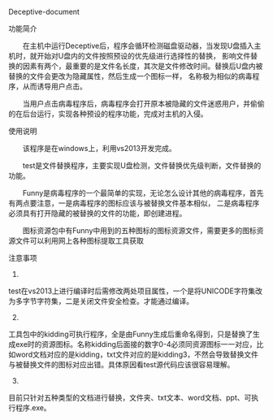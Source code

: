 ﻿Deceptive-document

功能简介

　　在主机中运行Deceptive后，程序会循环检测磁盘驱动器，当发现U盘插入主机时，就开始对U盘内的文件按照预设的优先级进行选择性的替换，
影响文件替换的因素有两个，最重要的是文件名长度，其次是文件修改时间。替换后U盘内被替换的文件会更改为隐藏属性，然后生成一个图标一样，
名称极为相似的病毒程序，从而诱导用户点击。

　　当用户点击病毒程序后，病毒程序会打开原本被隐藏的文件迷惑用户，并偷偷的在后台运行，实现各种预设的程序功能，完成对主机的入侵。

使用说明

　　该程序是在windows上，利用vs2013开发完成。
  
　　test是文件替换程序，主要实现U盘检测，文件替换优先级判断，文件替换的功能。
  
　　Funny是病毒程序的一个最简单的实现，无论怎么设计其他的病毒程序，首先有两点要注意，一是病毒程序的图标应该与被替换文件基本相似，
二是病毒程序必须具有打开隐藏的被替换的文件的功能，即创建进程。

　　图标资源包中有Funny中用到的五种图标的图标资源文件，需要更多的图标资源文件可以利用网上各种图标提取工具获取

注意事项

   1.
   
   test在vs2013上进行编译时后需修改两处项目属性，一个是将UNICODE字符集改为多字节字符集，二是关闭文件安全检查。才能通过编译。
   
   2.
   
   工具包中的kidding可执行程序，全是由Funny生成后重命名得到，只是替换了生成exe时的资源图标。名称kidding后面接的数字0-4必须同资源图标一一对应，比如word文档对应的是kidding，txt文件对应的是kidding3，不然会导致替换文件与被替换文件的图标对应出错。具体原因看test源代码应该很容易理解。
 
   3.
   
   目前只针对五种类型的文档进行替换，文件夹、txt文本、word文档、ppt、可执行程序.exe。

